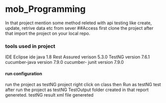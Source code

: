 # mob_Programming
In that project mention some method releted with api testing like create, update, retrive data etc from sever
##Access
first clone the project after that import the project on your local repo.
### tools used in project
IDE Eclipse ide
java 1.8
Rest Assured verison 5.3.0
TestNG version 7.6.1
cucumber-java version 7.9.0
cucumber- junit version 7.9.0
#### run configuration
run the project as testNG project
right click on class then Run as testNG test
after run the project as testNG TestOutput folder created in that report genereted.
testNG result xml file genereted

